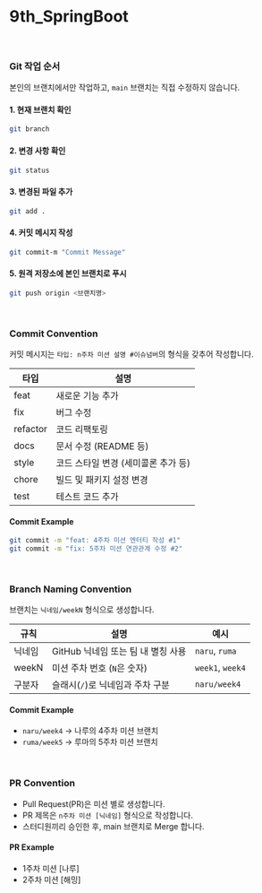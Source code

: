 # 9th_SpringBoot
<br>


### Git 작업 순서

본인의 브랜치에서만 작업하고, `main` 브랜치는 직접 수정하지 않습니다.

#### 1. 현재 브랜치 확인
```sh
git branch
```

#### 2. 변경 사항 확인
```sh
git status
```

#### 3. 변경된 파일 추가
```sh
git add .
```

#### 4. 커밋 메시지 작성
```sh
git commit-m "Commit Message"
```

#### 5. 원격 저장소에 본인 브랜치로 푸시
```sh
git push origin <브랜치명>
```
<br>

### Commit Convention

커밋 메시지는 `타입: n주차 미션 설명 #이슈넘버`의 형식을 갖추어 작성합니다.

| 타입      | 설명                           |
|-----------|--------------------------------|
| feat      | 새로운 기능 추가               |
| fix       | 버그 수정                      |
| refactor  | 코드 리팩토링                  |
| docs      | 문서 수정 (README 등)          |
| style     | 코드 스타일 변경 (세미콜론 추가 등)|
| chore     | 빌드 및 패키지 설정 변경       |
| test      | 테스트 코드 추가               |

#### Commit Example
```sh
git commit -m "feat: 4주차 미션 엔터티 작성 #1"
git commit -m "fix: 5주차 미션 연관관계 수정 #2"
```
<br>


### Branch Naming Convention

브랜치는 `닉네임/weekN` 형식으로 생성합니다.

| 규칙 | 설명 | 예시 |
| --- | --- | --- |
| 닉네임 | GitHub 닉네임 또는 팀 내 별칭 사용 | `naru`, `ruma` |
| weekN | 미션 주차 번호 (`N`은 숫자) | `week1`, `week4` |
| 구분자 | 슬래시(`/`)로 닉네임과 주차 구분 | `naru/week4` |

#### Commit Example
- `naru/week4` -> 나루의 4주차 미션 브랜치
- `ruma/week5` -> 루마의 5주차 미션 브랜치
<br>


### PR Convention

- Pull Request(PR)은 미션 별로 생성합니다.
- PR 제목은 `n주차 미션 [닉네임]` 형식으로 작성합니다.
- 스터디원끼리 승인한 후, main 브랜치로 Merge 합니다.

#### PR Example
- 1주차 미션 [나루]
- 2주차 미션 [해밍]
